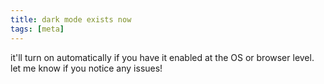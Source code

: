 ```yaml
---
title: dark mode exists now
tags: [meta]
---
```


it'll turn on automatically if you have it enabled at the OS or browser level.
let me know if you notice any issues!
